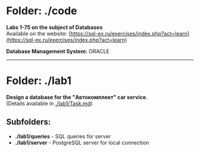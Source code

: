 # Folder: ./code

**Labs 1-75 on the subject of Databases**  
Available on the website: [https://sql-ex.ru/exercises/index.php?act=learn](https://sql-ex.ru/exercises/index.php?act=learn)  

**Database Management System:** ORACLE  

---

# Folder: ./lab1  

**Design a database for the "Автокомплект" car service.**  
(Details available in [./lab1/Task.md](./lab1/Task.md))  

## Subfolders:  
- **./lab1/queries** - SQL queries for server
- **./lab1/server** - PostgreSQL server for local connection  
